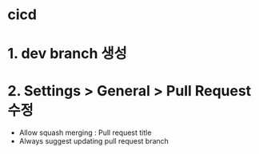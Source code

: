 # cicd

# 1. dev branch 생성

# 2. Settings > General > Pull Request 수정
- Allow squash merging : Pull request title
- Always suggest updating pull request branch
